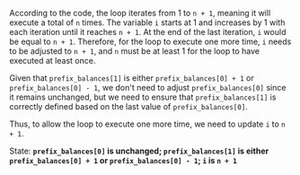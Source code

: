 According to the code, the loop iterates from 1 to `n + 1`, meaning it will execute a total of `n` times. The variable `i` starts at 1 and increases by 1 with each iteration until it reaches `n + 1`. At the end of the last iteration, `i` would be equal to `n + 1`. Therefore, for the loop to execute one more time, `i` needs to be adjusted to `n + 1`, and `n` must be at least 1 for the loop to have executed at least once.

Given that `prefix_balances[1]` is either `prefix_balances[0] + 1` or `prefix_balances[0] - 1`, we don't need to adjust `prefix_balances[0]` since it remains unchanged, but we need to ensure that `prefix_balances[1]` is correctly defined based on the last value of `prefix_balances[0]`.

Thus, to allow the loop to execute one more time, we need to update `i` to `n + 1`.

State: **`prefix_balances[0]` is unchanged; `prefix_balances[1]` is either `prefix_balances[0] + 1` or `prefix_balances[0] - 1`; `i` is `n + 1`**